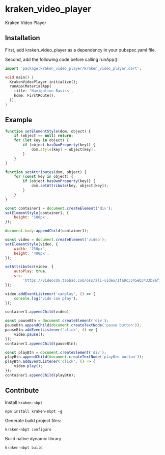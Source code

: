 # kraken_video_player

Kraken Video Player

## Installation
First, add kraken_video_player as a dependency in your pubspec.yaml file.

Second, add the following code before calling runApp():

```dart
import 'package:kraken_video_player/kraken_video_player.dart';

void main() {
  KrakenVideoPlayer.initialize();
  runApp(MaterialApp(
    title: 'Navigation Basics',
    home: FirstRoute(),
  ));
}

```

## Example
```javascript
function setElementStyle(dom, object) {
    if (object == null) return;
    for (let key in object) {
        if (object.hasOwnProperty(key)) {
            dom.style[key] = object[key];
        }
    }
}

function setAttributes(dom, object) {
    for (const key in object) {
        if (object.hasOwnProperty(key)) {
            dom.setAttribute(key, object[key]);
        }
    }
}

const container1 = document.createElement('div');
setElementStyle(container1, {
    height: '500px',
});

document.body.appendChild(container1);

const video = document.createElement('video');
setElementStyle(video, {
    width: '750px',
    height: '400px',
});

setAttributes(video, {
    autoPlay: true,
    src:
        'https://videocdn.taobao.com/oss/ali-video/1fa0c3345eb3433b8af7e995e2013cea/1458900536/video.mp4',
});

video.addEventListener('canplay', () => {
    console.log('vide can play');
});

container1.appendChild(video);

const pauseBtn = document.createElement('div');
pauseBtn.appendChild(document.createTextNode('pause button'));
pauseBtn.addEventListener('click', () => {
    video.pause();
});
container1.appendChild(pauseBtn);

const playBtn = document.createElement('div');
playBtn.appendChild(document.createTextNode('playBtn button'));
playBtn.addEventListener('click', () => {
    video.play();
});
container1.appendChild(playBtn);
```


## Contribute

Install `kraken-nbpt`

```
npm install kraken-nbpt -g
```

Generate build project files: 

```
kraken-nbpt configure
```

Build native dynamic library

```
kraken-nbpt build
```